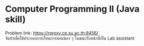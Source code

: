 # Computer Programming II (Java skill)
Problem link: https://rproxy.cp.su.ac.th:8456/ <br>
จัดทำเพื่อใช้ประกอบการเรียนการสอนน้อง ๆ ในขณะรับหน้าที่เป็น Lab assistant
